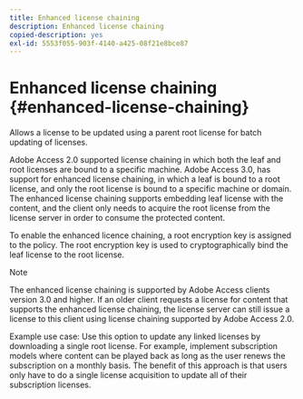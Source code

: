 ```yaml
---
title: Enhanced license chaining
description: Enhanced license chaining
copied-description: yes
exl-id: 5553f055-903f-4140-a425-08f21e8bce87
---
```

# Enhanced license chaining {#enhanced-license-chaining}

Allows a license to be updated using a parent root license for batch updating of licenses.

Adobe Access 2.0 supported license chaining in which both the leaf and root licenses are bound to a specific machine. Adobe Access 3.0, has support for enhanced license chaining, in which a leaf is bound to a root license, and only the root license is bound to a specific machine or domain. The enhanced license chaining supports embedding leaf license with the content, and the client only needs to acquire the root license from the license server in order to consume the protected content.

To enable the enhanced licence chaining, a root encryption key is assigned to the policy. The root encryption key is used to cryptographically bind the leaf license to the root license. 

>[!NOTE]
>
>The enhanced license chaining is supported by Adobe Access clients version 3.0 and higher. If an older client requests a license for content that supports the enhanced license chaining, the license server can still issue a license to this client using license chaining supported by Adobe Access 2.0.

Example use case: Use this option to update any linked licenses by downloading a single root license. For example, implement subscription models where content can be played back as long as the user renews the subscription on a monthly basis. The benefit of this approach is that users only have to do a single license acquisition to update all of their subscription licenses.
